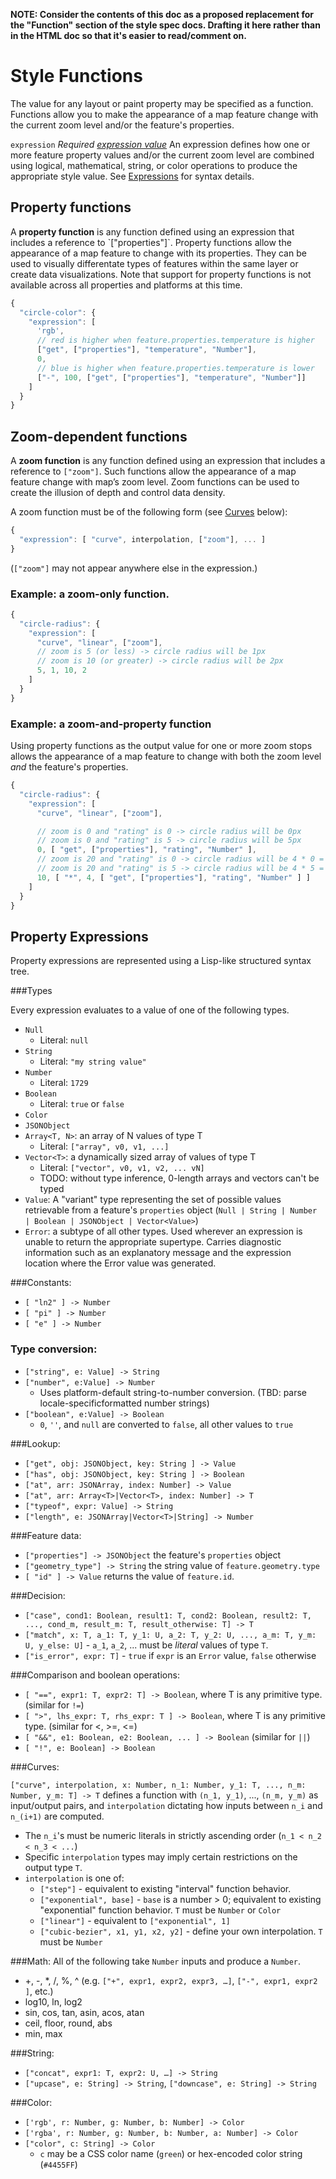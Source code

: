 **NOTE: Consider the contents of this doc as a proposed replacement for the "Function" section of the style spec docs.  Drafting it here rather than in the HTML doc so that it's easier to read/comment on.**

# Style Functions

The value for any layout or paint property may be specified as a function. Functions allow you to make the appearance of a map feature change with the current zoom level and/or the feature's properties.

`expression`
_Required [expression value](#Expressions)_
An expression defines how one or more feature property values and/or the current zoom level are combined using logical, mathematical, string, or color operations to produce the appropriate style value.  See [Expressions](#Expressions) for syntax details.

## Property functions

<p>A <strong>property function</strong> is any function defined using an expression that includes a reference to `["properties"]`. Property functions allow the appearance of a map feature to change with its properties. They can be used to visually differentate types of features within the same layer or create data visualizations. Note that support for property functions is not available across all properties and platforms at this time.</p>

```js
{
  "circle-color": {
    "expression": [
      'rgb',
      // red is higher when feature.properties.temperature is higher
      ["get", ["properties"], "temperature", "Number"],
      0,
      // blue is higher when feature.properties.temperature is lower
      ["-", 100, ["get", ["properties"], "temperature", "Number"]]
    ]
  }
}
```


## Zoom-dependent functions

A <strong>zoom function</strong> is any function defined using an expression that includes a reference to `["zoom"]`.  Such functions allow the appearance of a map feature change with map’s zoom level. Zoom functions can be used to create the illusion of depth and control data density.  

A zoom function must be of the following form (see [Curves](#Curves) below):

```js
{
  "expression": [ "curve", interpolation, ["zoom"], ... ]
}
```

(`["zoom"]` may not appear anywhere else in the expression.)


### Example: a zoom-only function.

```js
{
  "circle-radius": {
    "expression": [
      "curve", "linear", ["zoom"],
      // zoom is 5 (or less) -> circle radius will be 1px
      // zoom is 10 (or greater) -> circle radius will be 2px
      5, 1, 10, 2
    ]
  }
}
```

### Example: a zoom-and-property function

Using property functions as the output value for one or more zoom stops allows
the appearance of a map feature to change with both the zoom level _and_ the
feature's properties.

```js
{
  "circle-radius": {
    "expression": [
      "curve", "linear", ["zoom"],

      // zoom is 0 and "rating" is 0 -> circle radius will be 0px
      // zoom is 0 and "rating" is 5 -> circle radius will be 5px
      0, [ "get", ["properties"], "rating", "Number" ],
      // zoom is 20 and "rating" is 0 -> circle radius will be 4 * 0 = 0px
      // zoom is 20 and "rating" is 5 -> circle radius will be 4 * 5 = 20px
      10, [ "*", 4, [ "get", ["properties"], "rating", "Number" ] ]
    ]
  }
}
```

## Property Expressions

Property expressions are represented using a Lisp-like structured syntax tree.

###Types

Every expression evaluates to a value of one of the following types.

- `Null`
  - Literal: `null`
- `String`
  - Literal: `"my string value"`
- `Number`
  - Literal: `1729`
- `Boolean`
  - Literal: `true` or `false`
- `Color`
- `JSONObject`
- `Array<T, N>`: an array of N values of type T
  - Literal: `["array", v0, v1, ...]`
- `Vector<T>`: a dynamically sized array of values of type T
  - Literal: `["vector", v0, v1, v2, ... vN]`
  - TODO: without type inference, 0-length arrays and vectors can't be typed
- `Value`: A "variant" type representing the set of possible values retrievable from a feature's `properties` object (`Null | String | Number | Boolean | JSONObject | Vector<Value>`)
- `Error`: a subtype of all other types. Used wherever an expression is unable to return the appropriate supertype. Carries diagnostic information such as an explanatory message and the expression location where the Error value was generated.

###Constants:
- `[ "ln2" ] -> Number`
- `[ "pi" ] -> Number`
- `[ "e" ] -> Number`

### Type conversion:
- `["string", e: Value] -> String`
- `["number", e:Value] -> Number`
  - Uses platform-default string-to-number conversion. (TBD: parse locale-specificformatted number strings)
- `["boolean", e:Value] -> Boolean`
  - `0`, `''`, and `null` are converted to `false`, all other values to `true`

###Lookup:
- `["get", obj: JSONObject, key: String ] -> Value`
- `["has", obj: JSONObject, key: String ] -> Boolean`
- `["at", arr: JSONArray, index: Number] -> Value`
- `["at", arr: Array<T>|Vector<T>, index: Number] -> T`
- `["typeof", expr: Value] -> String`
- `["length", e: JSONArray|Vector<T>|String] -> Number`

###Feature data:
- `["properties"] -> JSONObject` the feature's `properties` object
- `["geometry_type"] -> String` the string value of `feature.geometry.type`
- `[ "id" ] -> Value` returns the value of `feature.id`.

###Decision:
- `["case", cond1: Boolean, result1: T, cond2: Boolean, result2: T, ..., cond_m, result_m: T, result_otherwise: T] -> T`
- `["match", x: T, a_1: T, y_1: U, a_2: T, y_2: U, ..., a_m: T, y_m: U, y_else: U]` - `a_1`, `a_2`, ... must be _literal_ values of type `T`.
- `["is_error", expr: T]` - `true` if `expr` is an `Error` value, `false` otherwise

###Comparison and boolean operations:
- `[ "==", expr1: T, expr2: T] -> Boolean`, where T is any primitive type. (similar for `!=`)
- `[ ">", lhs_expr: T, rhs_expr: T ] -> Boolean`, where T is any primitive type. (similar for <, >=, <=)
- `[ "&&", e1: Boolean, e2: Boolean, ... ] -> Boolean` (similar for `||`)
- `[ "!", e: Boolean] -> Boolean`

###Curves:

`["curve", interpolation, x: Number, n_1: Number, y_1: T, ..., n_m: Number, y_m: T] -> T` defines a function with `(n_1, y_1)`, ..., `(n_m, y_m)` as input/output pairs, and `interpolation` dictating how inputs between `n_i` and `n_(i+1)` are computed.
- The `n_i`'s must be numeric literals in strictly ascending order (`n_1 < n_2 < n_3 < ...`)
- Specific `interpolation` types may imply certain restrictions on the output type `T`.
- `interpolation` is one of:
  * `["step"]` - equivalent to existing "interval" function behavior.
  * `["exponential", base]` - `base` is a number > 0; equivalent to existing "exponential" function behavior. `T` must be `Number` or `Color`
  * `["linear"]` - equivalent to `["exponential", 1]`
  * `["cubic-bezier", x1, y1, x2, y2]` - define your own interpolation. `T` must be `Number`

###Math:
All of the following take `Number` inputs and produce a `Number`.
- +, -, \*, /, %, ^ (e.g. `["+", expr1, expr2, expr3, …]`, `["-", expr1, expr2 ]`, etc.)
- log10, ln, log2
- sin, cos, tan, asin, acos, atan
- ceil, floor, round, abs
- min, max

###String:
- `["concat", expr1: T, expr2: U, …] -> String`
- `["upcase", e: String] -> String`, `["downcase", e: String] -> String`

###Color:
- `['rgb', r: Number, g: Number, b: Number] -> Color`
- `['rgba', r: Number, g: Number, b: Number, a: Number] -> Color`
- `["color", c: String] -> Color`
  - `c` may be a CSS color name (`green`) or hex-encoded color string (`#4455FF`)

